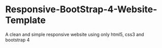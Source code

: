 # Responsive-BootStrap-4-Website-Template
A clean and simple responsive website using only html5, css3 and bootstrap 4
